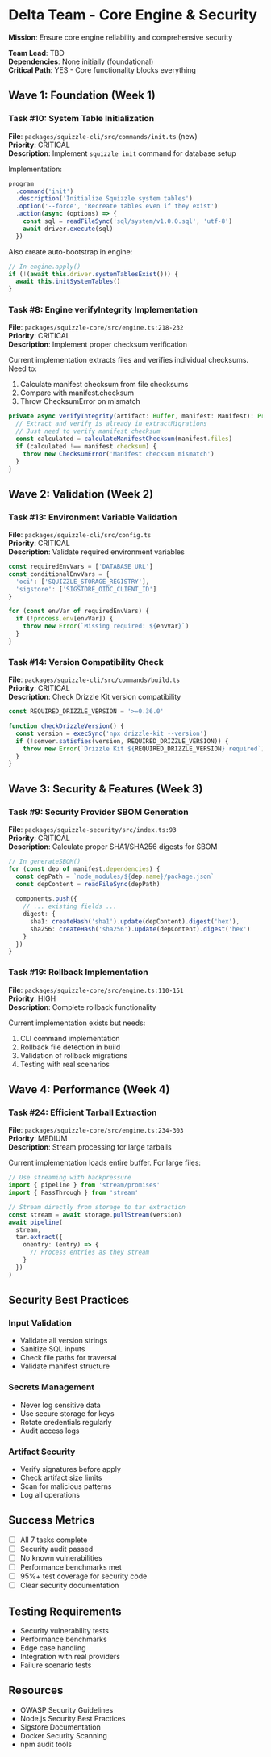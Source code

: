 # Delta Team - Core Engine & Security

**Mission**: Ensure core engine reliability and comprehensive security

**Team Lead**: TBD  
**Dependencies**: None initially (foundational)  
**Critical Path**: YES - Core functionality blocks everything

## Wave 1: Foundation (Week 1)

### Task #10: System Table Initialization
**File**: `packages/squizzle-cli/src/commands/init.ts` (new)  
**Priority**: CRITICAL  
**Description**: Implement `squizzle init` command for database setup

Implementation:
```typescript
program
  .command('init')
  .description('Initialize Squizzle system tables')
  .option('--force', 'Recreate tables even if they exist')
  .action(async (options) => {
    const sql = readFileSync('sql/system/v1.0.0.sql', 'utf-8')
    await driver.execute(sql)
  })
```

Also create auto-bootstrap in engine:
```typescript
// In engine.apply()
if (!(await this.driver.systemTablesExist())) {
  await this.initSystemTables()
}
```

### Task #8: Engine verifyIntegrity Implementation
**File**: `packages/squizzle-core/src/engine.ts:218-232`  
**Priority**: CRITICAL  
**Description**: Implement proper checksum verification

Current implementation extracts files and verifies individual checksums. Need to:
1. Calculate manifest checksum from file checksums
2. Compare with manifest.checksum
3. Throw ChecksumError on mismatch

```typescript
private async verifyIntegrity(artifact: Buffer, manifest: Manifest): Promise<void> {
  // Extract and verify is already in extractMigrations
  // Just need to verify manifest checksum
  const calculated = calculateManifestChecksum(manifest.files)
  if (calculated !== manifest.checksum) {
    throw new ChecksumError('Manifest checksum mismatch')
  }
}
```

## Wave 2: Validation (Week 2)

### Task #13: Environment Variable Validation
**File**: `packages/squizzle-cli/src/config.ts`  
**Priority**: CRITICAL  
**Description**: Validate required environment variables

```typescript
const requiredEnvVars = ['DATABASE_URL']
const conditionalEnvVars = {
  'oci': ['SQUIZZLE_STORAGE_REGISTRY'],
  'sigstore': ['SIGSTORE_OIDC_CLIENT_ID']
}

for (const envVar of requiredEnvVars) {
  if (!process.env[envVar]) {
    throw new Error(`Missing required: ${envVar}`)
  }
}
```

### Task #14: Version Compatibility Check
**File**: `packages/squizzle-cli/src/commands/build.ts`  
**Priority**: CRITICAL  
**Description**: Check Drizzle Kit version compatibility

```typescript
const REQUIRED_DRIZZLE_VERSION = '>=0.36.0'

function checkDrizzleVersion() {
  const version = execSync('npx drizzle-kit --version')
  if (!semver.satisfies(version, REQUIRED_DRIZZLE_VERSION)) {
    throw new Error(`Drizzle Kit ${REQUIRED_DRIZZLE_VERSION} required`)
  }
}
```

## Wave 3: Security & Features (Week 3)

### Task #9: Security Provider SBOM Generation
**File**: `packages/squizzle-security/src/index.ts:93`  
**Priority**: CRITICAL  
**Description**: Calculate proper SHA1/SHA256 digests for SBOM

```typescript
// In generateSBOM()
for (const dep of manifest.dependencies) {
  const depPath = `node_modules/${dep.name}/package.json`
  const depContent = readFileSync(depPath)
  
  components.push({
    // ... existing fields ...
    digest: {
      sha1: createHash('sha1').update(depContent).digest('hex'),
      sha256: createHash('sha256').update(depContent).digest('hex')
    }
  })
}
```

### Task #19: Rollback Implementation
**File**: `packages/squizzle-core/src/engine.ts:110-151`  
**Priority**: HIGH  
**Description**: Complete rollback functionality

Current implementation exists but needs:
1. CLI command implementation
2. Rollback file detection in build
3. Validation of rollback migrations
4. Testing with real scenarios

## Wave 4: Performance (Week 4)

### Task #24: Efficient Tarball Extraction
**File**: `packages/squizzle-core/src/engine.ts:234-303`  
**Priority**: MEDIUM  
**Description**: Stream processing for large tarballs

Current implementation loads entire buffer. For large files:
```typescript
// Use streaming with backpressure
import { pipeline } from 'stream/promises'
import { PassThrough } from 'stream'

// Stream directly from storage to tar extraction
const stream = await storage.pullStream(version)
await pipeline(
  stream,
  tar.extract({
    onentry: (entry) => {
      // Process entries as they stream
    }
  })
)
```

## Security Best Practices

### Input Validation
- Validate all version strings
- Sanitize SQL inputs
- Check file paths for traversal
- Validate manifest structure

### Secrets Management
- Never log sensitive data
- Use secure storage for keys
- Rotate credentials regularly
- Audit access logs

### Artifact Security
- Verify signatures before apply
- Check artifact size limits
- Scan for malicious patterns
- Log all operations

## Success Metrics

- [ ] All 7 tasks complete
- [ ] Security audit passed
- [ ] No known vulnerabilities
- [ ] Performance benchmarks met
- [ ] 95%+ test coverage for security code
- [ ] Clear security documentation

## Testing Requirements

- Security vulnerability tests
- Performance benchmarks
- Edge case handling
- Integration with real providers
- Failure scenario tests

## Resources

- OWASP Security Guidelines
- Node.js Security Best Practices
- Sigstore Documentation
- Docker Security Scanning
- npm audit tools